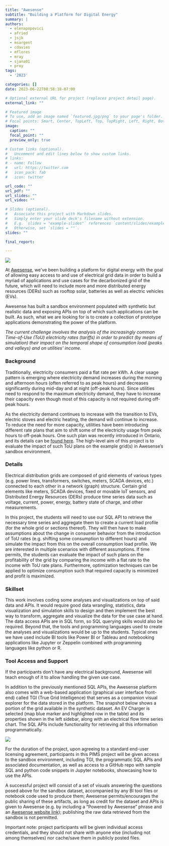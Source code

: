 ```yaml
---
title: "Awesense"
subtitle: "Building a Platform for Digital Energy"
summary: |
authors:
  - elenapopovici
  - afried
  - jsjk
  - msargent
  - cdavies
  - mflores
  - mray
  - sjana01
  - proy
tags:
  - '2023'

categories: []
date: 2023-06-22T08:58:18-07:00

# Optional external URL for project (replaces project detail page).
external_link: ""

# Featured image
# To use, add an image named `featured.jpg/png` to your page's folder.
# Focal points: Smart, Center, TopLeft, Top, TopRight, Left, Right, BottomLeft, Bottom, BottomRight.
image:
  caption: ""
  focal_point: ""
  preview_only: true

# Custom links (optional).
#   Uncomment and edit lines below to show custom links.
# links:
# - name: Follow
#   url: https://twitter.com
#   icon_pack: fab
#   icon: twitter

url_code: ""
url_pdf: ""
url_slides: ""
url_video: ""

# Slides (optional).
#   Associate this project with Markdown slides.
#   Simply enter your slide deck's filename without extension.
#   E.g. `slides = "example-slides"` references `content/slides/example-slides.md`.
#   Otherwise, set `slides = ""`.
slides: ""

final_report:

---
```

![](AwesenseLogo.png)

At [Awesense](https://www.awesense.com/), we've been building a platform for
digital energy with the goal of allowing easy access to and use of electrical
grid data in order to build a myriad of applications and use cases for the
decarbonized grid of the future, which will need to include more and more
distributed energy resources (DERs) such as rooftop solar, batteries as well as
electric vehicles (EVs).

Awesense has built a sandbox environment populated with synthetic but realistic
data and exposing APIs on top of which such applications can be built. As such,
what we are looking for is to create a collection of prototype applications
demonstrating the power of the platform.

_The current challenge involves the analysis of the increasingly common
Time-of-Use (ToU) electricity rates (tariffs) in order to predict (by means of
simulation) their impact on the temporal shape of consumption load (peaks and
valleys) and on utilities' income._

###  Background
Traditionally, electricity consumers paid a flat rate per kWh. A clear usage
pattern is emerging where electricity demand increases during the morning and
afternoon hours (often referred to as peak hours) and decreases significantly
during mid-day and at night (off-peak hours). Since utilities need to respond to
the maximum electricity demand, they have to increase their capacity even though
most of this capacity is not required during off-peak hours.

As the electricity demand continues to increase with the transition to EVs,
electric stoves and electric heating, the demand will continue to increase. To
reduce the need for more capacity, utilities have been introducing different
rate plans that aim to shift some of the electricity usage from peak hours to
off-peak hours. One such plan was recently introduced in Ontario, and its
details can be [found here](https://toronto.ctvnews.ca/ontario-introduces-new-ultra-low-overnight-hydro-pricing-1.6350650). The high-level aim of this project is to evaluate the
impact of such ToU plans on the example grid(s) in Awesense’s sandbox
environment.

### Details

Electrical distribution grids are composed of grid elements of various types (e.g. power lines,
transformers, switches, meters, SCADA devices, etc.) connected to each other in a network
(graph) structure. Certain grid elements like meters, SCADA devices, fixed or movable IoT
sensors, and Distributed Energy Resources (DERs) produce time series data such as voltage,
current, power, energy, battery state of charge, and other measurements.

In this project, the students will need to use our SQL API to retrieve the
necessary time series and aggregate them to create a current load profile (for
the whole grid or sections thereof). They will then have to make assumptions
about the change in consumer behavior from the introduction of ToU rates (e.g.
shifting some consumption to different hours) and simulate the impact from this
on the overall consumption load profile. We are interested in multiple scenarios
with different assumptions. If time permits, the students can evaluate the
impact of such plans on the profitability of the grid by comparing the income
with a flat rate to the income with ToU rate plans. Furthermore, optimization
techniques can be applied to optimize consumption such that required capacity is
minimized and profit is maximized.


### Skillset
This work involves coding some analyses and visualizations on top of said data and APIs. It
would require good data wrangling, statistics, data visualization and simulation skills to design
and then implement the best way to transform, aggregate and visualize the data for the use
case at hand. The data access APIs are in SQL form, so SQL querying skills would also be
required. Beyond that, the tools and programming languages used to create the analyses and
visualizations would be up to the students. Typical ones we have used include BI tools like
Power BI or Tableau and notebooking applications like Jupyter or Zeppelin combined with
programming languages like python or R.


### Tool Access and Support
If the participants don’t have any electrical background, Awesense will teach enough of it to
allow handling the given use case.

In addition to the previously mentioned SQL APIs, the Awesense platform also
comes with a web-based application (graphical user interface front-end) called
TGI (True Grid Intelligence) that serves as a companion visual explorer for the
data stored in the platform. The snapshot below shows a portion of the grid
available in the synthetic dataset. An EV Charger is selected (map blue marker
and highlighted row in the table) and its properties shown in the left sidebar,
along with an electrical flow time series chart. The SQL APIs include
functionality for retrieving all this information programmatically.

![](./table.png)

For the duration of the project, upon agreeing to a standard end-user licensing agreement,
participants in this PIMS project will be given access to the sandbox environment, including
TGI, the programmatic SQL APIs and associated documentation, as well as access to a GitHub
repo with sample SQL and python code snippets in Jupyter notebooks, showcasing how to use
the APIs.

A successful project will consist of a set of visuals answering the questions
posed above for the sandbox dataset, accompanied by any BI tool files or
notebook code used to produce them; Awesense permits/encourages the public
sharing of these artifacts, as long as credit for the dataset and APIs is given
to Awesense (e.g. by including a “Powered by Awesense” phrase and an [Awesense
website link](https://www.awesense.com/)); publishing the raw data retrieved
from the sandbox is not permitted.

Important note: project participants will be given individual access
credentials, and they should not share with anyone else (including not among
themselves) nor cache/save them in publicly posted files.
